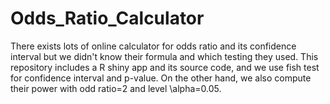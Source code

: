 # Odds_Ratio_Calculator
There exists lots of online calculator for odds ratio and its confidence interval but we didn't know their formula and which testing they used. This repository includes a R shiny app and its source code, and we use fish test for confidence interval and p-value. On the other hand, we also compute their power with odd ratio=2 and level \alpha=0.05.
